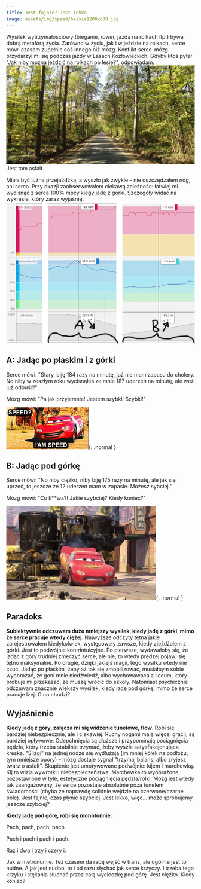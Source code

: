 ```yaml
---
title: Jest fajnie? Jest lekko
image: assets/img/speed/bessie1200x630.jpg
---
```

Wysiłek wytrzymałościowy (bieganie, rower, jazda na rolkach itp.) bywa dobrą metaforą życia. 
Zarówno w życiu, jak i w jeździe na rolkach, serce mówi czasem zupełnie coś innego niż mózg. 
Konflikt serce-mózg przydarzył mi się podczas jazdy w Lasach Kozłowieckich. 
Gdyby ktoś pytał "Jak niby można jeździć na rolkach po lesie?", odpowiadam: ![droga w lesie kozłowieckim](assets/img/speed/lasowanie.jpg)
Jest tam asfalt. 

Miała być luźna przejażdżka, a wyszło jak zwykle – nie oszczędzałem nóg, ani serca. Przy okazji zaobserwowałem ciekawą zależnośc: łatwiej mi wycisnąć z serca 100% mocy kiegy jadę z górki. Szczegóły widać na wykresie, który zaraz wyjaśnię. ![wykres](assets/img/speed/wykres.jpg)

## A: Jadąc po płaskim i z górki

Serce mówi: "Stary, biję 184 razy na minutę, już nie mam zapasu do cholery. No niby w zeszłym roku wycisnąłeś ze mnie 187 uderzeń na minutę, ale weź już odpuść!"

Mózg mówi: "Pa jak przyjemnie! Jestem szybki! Szybki!" 

![im speed](assets/img/speed/speed.gif){: .normal }

## B: Jadąc pod górkę

Serce mówi: "No niby ciężko, niby biję 175 razy na minutę, ale jak się uprzeć, to jeszcze ze 12 uderzeń mam w zapasie. Możesz sybciej."

Mózg mówi: "Co k**wa?! Jakie szybciej? Kiedy koniec?"

![im not speed](assets/img/speed/bessie400x250.jpg){: .normal }

## Paradoks
**Subiektywnie odczuwam dużo mniejszy wysiłek, kiedy jadę z górki, mimo że serce pracuje wtedy ciężej**. 
Najwyższe odczyty tętna jakie zarejestrowałem kiedykolwiek, występowały zawsze, kiedy zjeżdżałem z górki. Jest to podwójnie kontrintuicyjne. Po pierwsze, wydawałoby się, że jadąc z góry trudniej zmęczyć serce, ale nie, to wtedy prędzej pojawi się tętno maksymalne. Po drugie, dzięki jakiejś magii, tego wysiłku wtedy nie czuć. Jadąc po płaskim, żeby aż tak się zmobilizować, musiałbym sobie wyobrażać, że goni mnie niedźwiedź, albo wychowawaca z liceum, który próbuje mi przekazać, że muszę wrócić do szkoły. 
Natomiast psychicznie odczuwam znacznie większy wysiłek, kiedy jadę pod górkę, mimo że serce pracuje lżej. O co chodzi?

## Wyjaśnienie
**Kiedy jadę z góry, załącza mi się widzenie tunelowe, flow**. Robi się bardziej niebezpiecznie, ale i ciekawiej. Ruchy nogami mają więcej gracji, są bardziej opływowe. Odepchnięcia są dłuższe i przypominają pociągnięcia pędzla, który trzeba stabilnie trzymać, żeby wyszła satysfakcjonująca kreska. "Ślizgi" na jednej nodze się wydłużają (im mniej kółek na podłożu, tym mniejsze opory) – mózg dostaje sygnał "trzymaj balans, albo zryjesz twarz o asfalt". Skupienie jest umotywowane podwójnie: kijem i marchewką. Kij to wizja wywrotki i niebezpieczeństwa. Marchewka to wyobrażone, pozostawione w tyle, estetyczne pociągnięcia pędzla/rolki. Mózg jest wtedy tak zaangażowany, że serce pozostaje absolutnie poza tunelem świadomości (chyba że naprawdę solidnie wejdzie na czerwone/czarne pole). Jest fajnie, czas płynie szybciej. Jest lekko, więc... może spróbujemy jeszcze szybciej?

**Kiedy jadę pod górę, robi się monotonnie**:

Pach, pach, pach, pach. 

Pach i pach i pach i pach. 

Raz i dwa i trzy i czery i. 

Jak w metronomie. Też czasem da radę wejść w trans, ale ogólnie jest to nudne. A jak jest nudno, to i od razu słychać jak serce krzyczy. I trzeba tego krzyku i stękania słuchać przez całą wycieczkę pod górę. Jest ciężko. Kiedy koniec?
 
